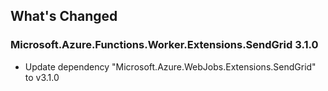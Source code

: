 ## What's Changed

<!-- Please add your release notes in the following format:
- My change description (#PR/#issue)
-->

### Microsoft.Azure.Functions.Worker.Extensions.SendGrid 3.1.0

- Update dependency "Microsoft.Azure.WebJobs.Extensions.SendGrid" to v3.1.0
